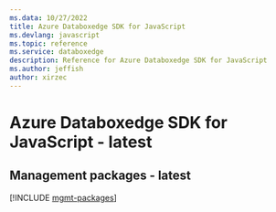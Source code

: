 ```yaml
---
ms.data: 10/27/2022
title: Azure Databoxedge SDK for JavaScript
ms.devlang: javascript
ms.topic: reference
ms.service: databoxedge
description: Reference for Azure Databoxedge SDK for JavaScript
ms.author: jeffish
author: xirzec
---
```

# Azure Databoxedge SDK for JavaScript - latest

## Management packages - latest
[!INCLUDE [mgmt-packages](databoxedge-mgmt-index.md)]